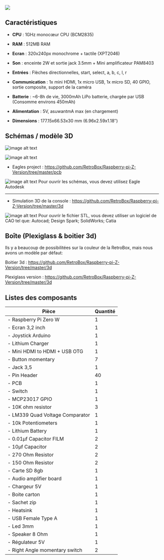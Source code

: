 <div class="image-header">
	<img src="http://imageshack.com/a/img923/3638/nUemDp.png"/>
</div>

## Caractéristiques

* **CPU** : 1GHz monocœur CPU (BCM2835)

* **RAM** : 512MB RAM

* **Ecran** : 320x240px monochrome + tactile (XPT2046)

* **Son** : enceinte 2W et sortie jack 3.5mm + Mini amplificateur PAM8403

* **Entrées** : Flèches directionnelles, start, select, a, b, c, l, r

* **Communication** : 1x mini HDMI, 1x micro USB, 1x micro SD, 40 GPIO, sortie composite, support de la caméra

* **Batterie** : ~6-8h de vie, 3000mAh LiPo batterie, chargée par USB (Consomme environs 450mAh)

* **Alimentation** : 5V, asuwantmA max (en chargement)

* **Dimensions**  : 177.15x66.53x30 mm (6.96x2.59x1.18″)

## Schémas / modèle 3D

![image alt text](http://retrobox.happyblocks.info/project/firstreleasepcb.png)

![image alt text](http://retrobox.happyblocks.info/project/firstreleaseschema.png)

* Eagles project : https://github.com/RetroBox/Raspberry-pi-Z-Version/tree/master/pcb

![image alt text](http://retrobox.happyblocks.info/project/Image/hardware-specifications/image_4.png) Pour ouvrir les schémas, vous devez utilisez Eagle Autodesk

______

* Simulation 3D de la console : https://github.com/RetroBox/Raspberry-pi-Z-Version/tree/master/3d

![image alt text](http://retrobox.happyblocks.info/project/Image/hardware-specifications/image_5.png) Pour ouvrir le fichier STL, vous devez utiliser un logiciel de CAO tel que: Autocad; Design Spark; SolidWorks; Catia

## Boîte (Plexiglass & boitier 3d)

Ils y a beaucoup de possibilitées sur la couleur de la RetroBox, mais nous avons un modèle par défaut:

Boitier 3d : https://github.com/RetroBox/Raspberry-pi-Z-Version/tree/master/3d

Plexiglass version : https://github.com/RetroBox/Raspberry-pi-Z-Version/tree/master/3d

## Listes des composants

|  Pièce | Quantité |
|  ------ | ------ |
|  - Raspberry Pi Zero W | 1 |
|  - Ecran 3,2 inch | 1 |
|  - Joystick Arduino | 1 |
|  - Lithium Charger | 1 |
|  - Mini HDMI to HDMI + USB OTG | 1 |
|  - Button momentary | 7 |
|  - Jack 3,5 | 1 |
|  - Pin Header | 40 |
|  - PCB | 1 |
|  - Switch | 1 |
|  - MCP23017 GPIO | 1 |
|  - 10K ohm resistor | 3 |
|  - LM339 Quad Voltage Comparator | 1 |
|  - 10k Potentiometers | 1 |
|  - Lithium Battery | 1 |
|  - 0.01µf Capacitor FILM | 2 |
|  - 10µf Capacitor | 2 |
|  - 270 Ohm Resistor | 2 |
|  - 150 Ohm Resistor | 2 |
|  - Carte SD 8gb | 1 |
|  - Audio amplifier board | 1 |
|  - Chargeur 5V | 1 |
|  - Boite carton | 1 |
|  - Sachet zip | 1 |
|  - Heatsink | 1 |
|  - USB Female Type A | 1 |
|  - Led 3mm | 1 |
|  - Speaker 8 Ohm | 1 |
|  - Régulateur 5V | 1 |
|  - Right Angle momentary switch | 2 |
